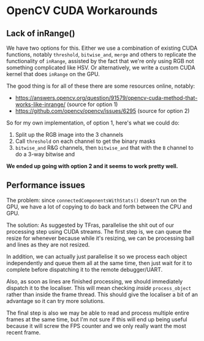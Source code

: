 # OpenCV CUDA Workarounds
## Lack of inRange()
We have two options for this. Either we use a combination of existing CUDA functions, notably `threshold`, `bitwise_and`,
`merge` and others to replicate the functionality of `inRange`, assisted by the fact that we're only using RGB not
something complicated like HSV. Or alternatively, we write a custom CUDA kernel that does `inRange` on the GPU.

The good thing is for all of these there are some resources online, notably:

- https://answers.opencv.org/question/91579/opencv-cuda-method-that-works-like-inrange/ (source for option 1)
- https://github.com/opencv/opencv/issues/6295 (source for option 2) 

So for my own implementation, of option 1, here's what we could do:
1. Split up the RGB image into the 3 channels
2. Call `threshold` on each channel to get the binary masks
3. `bitwise_and` R&G channels, then `bitwise_and` that with the `B` channel to do a 3-way bitwise and

**We ended up going with option 2 and it seems to work pretty well.**

## Performance issues
The problem: since `connectedComponentsWithStats()` doesn't run on the GPU, we have a lot of copying to do back and forth
between the CPU and GPU.

The solution: As suggested by TFras, parallelise the shit out of our processing step using CUDA streams. The first step
is, we can queue the resize for whenever because while it's resizing, we can be processing ball and lines as they are
not resized. 

In addition, we can actually just parallelise it so we process each object independently and queue them all
at the same time, then just wait for it to complete before dispatching it to the remote debugger/UART. 

Also, as soon as lines are finished processing, we should immediately dispatch it to the localiser. This will mean checking _inside_
`process_object` rather than inside the frame thread. This should give the localiser a bit of an advantage so it can try
more solutions.

The final step is also we may be able to read and process multiple entire frames at the same time, but I'm not sure if
this will end up being useful because it will screw the FPS counter and we only really want the most recent frame.